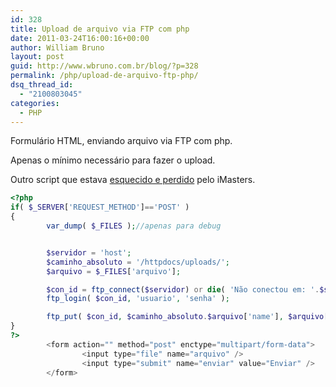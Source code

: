 ```yaml
---
id: 328
title: Upload de arquivo via FTP com php
date: 2011-03-24T16:00:16+00:00
author: William Bruno
layout: post
guid: http://www.wbruno.com.br/blog/?p=328
permalink: /php/upload-de-arquivo-ftp-php/
dsq_thread_id:
  - "2100803045"
categories:
  - PHP
---
```

Formulário HTML, enviando arquivo via FTP com php.
  
Apenas o mínimo necessário para fazer o upload.

<!--more-->

Outro script que estava <a href="http://forum.imasters.com.br/topic/391792-upload-de-um-dominio-para-outro-ftp/page__view__findpost__p__1528296" target="_blank">esquecido e perdido</a> pelo iMasters.

``` php
<?php
if( $_SERVER['REQUEST_METHOD']=='POST' )
{
        var_dump( $_FILES );//apenas para debug


        $servidor = 'host';
        $caminho_absoluto = '/httpdocs/uploads/';
        $arquivo = $_FILES['arquivo'];

        $con_id = ftp_connect($servidor) or die( 'Não conectou em: '.$servidor );
        ftp_login( $con_id, 'usuario', 'senha' );

        ftp_put( $con_id, $caminho_absoluto.$arquivo['name'], $arquivo['tmp_name'], FTP_BINARY );
}
?>
        <form action="" method="post" enctype="multipart/form-data">
                <input type="file" name="arquivo" />
                <input type="submit" name="enviar" value="Enviar" />
        </form>
```